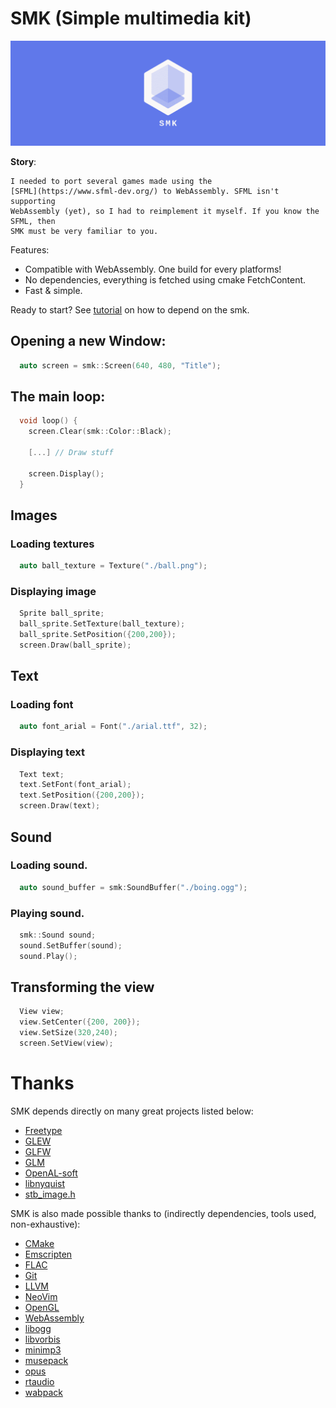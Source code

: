 # SMK (Simple multimedia kit)

![header](./doc/header_logo.png)

**Story**:
~~~
I needed to port several games made using the
[SFML](https://www.sfml-dev.org/) to WebAssembly. SFML isn't supporting
WebAssembly (yet), so I had to reimplement it myself. If you know the SFML, then
SMK must be very familiar to you.
~~~

Features:
  * Compatible with WebAssembly. One build for every platforms!
  * No dependencies, everything is fetched using cmake FetchContent.
  * Fast & simple.

Ready to start? See [tutorial](./doc/build_with_cmake.md) on how to depend on
the smk.

## Opening a new Window:
~~~cpp
  auto screen = smk::Screen(640, 480, "Title");
~~~

## The main loop:
~~~cpp
  void loop() {
    screen.Clear(smk::Color::Black);

    [...] // Draw stuff

    screen.Display();
  }
~~~

## Images

### Loading textures
~~~cpp
  auto ball_texture = Texture("./ball.png");
~~~

### Displaying image
~~~cpp
  Sprite ball_sprite;
  ball_sprite.SetTexture(ball_texture);
  ball_sprite.SetPosition({200,200});
  screen.Draw(ball_sprite);
~~~

## Text
### Loading font
~~~cpp
  auto font_arial = Font("./arial.ttf", 32);
~~~

### Displaying text
~~~cpp
  Text text;
  text.SetFont(font_arial);
  text.SetPosition({200,200});
  screen.Draw(text);
~~~

## Sound

### Loading sound.
~~~cpp
  auto sound_buffer = smk:SoundBuffer("./boing.ogg");
~~~

### Playing sound.
~~~cpp
  smk::Sound sound;
  sound.SetBuffer(sound);
  sound.Play();
~~~

## Transforming the view
~~~cpp
  View view;
  view.SetCenter({200, 200});
  view.SetSize(320,240);
  screen.SetView(view);
~~~

# Thanks

SMK depends directly on many great projects listed below:
- [Freetype](https://github.com/aseprite/freetype2)
- [GLEW](https://github.com/nigels-com/glew)
- [GLFW](https://github.com/glfw/glfw)
- [GLM](https://github.com/g-truc/glm)
- [OpenAL-soft](https://github.com/kcat/openal-soft)
- [libnyquist](https://github.com/ddiakopoulos/libnyquist)
- [stb_image.h](https://github.com/nothings/stb/blob/master/stb_image.h)


SMK is also made possible thanks to (indirectly dependencies, tools used, non-exhaustive):
 * [CMake](https://cmake.org/)
 * [Emscripten](https://github.com/kripken/emscripten)
 * [FLAC](https://github.com/xiph/flac)
 * [Git](https://git-scm.com/)
 * [LLVM](https://llvm.org/)
 * [NeoVim](https://neovim.io/)
 * [OpenGL](https://www.opengl.org/)
 * [WebAssembly](https://webassembly.org/)
 * [libogg](https://xiph.org/ogg/)
 * [libvorbis](https://www.xiph.org/vorbis/)
 * [minimp3](https://github.com/lieff/minimp3)
 * [musepack](https://github.com/ralph-irving/musepack)
 * [opus](https://github.com/xiph/opus)
 * [rtaudio](https://github.com/thestk/rtaudio)
 * [wabpack](dbry/WavPack)
